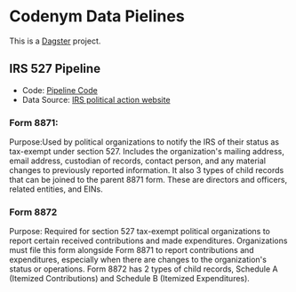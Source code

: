 # Codenym Data Pielines

This is a [Dagster](https://dagster.io/) project.

## IRS 527 Pipeline

+ Code: [Pipeline Code](datanym/assets/IRS527)
+ Data Source: [IRS political action website](https://www.irs.gov/charities-non-profits/political-organizations/political-organization-filing-and-disclosure)

### Form 8871: 

Purpose:Used by political organizations to notify the IRS of their status as tax-exempt under section 527.  Includes the organization's mailing address, email address, custodian of records, contact person, and any material changes to previously reported information.  It also 3 types of child records that can be joined to the parent 8871 form.  These are directors and officers, related entities, and EINs.

### Form 8872

Purpose:  Required for section 527 tax-exempt political organizations to report certain received contributions and made expenditures.  Organizations must file this form alongside Form 8871 to report contributions and expenditures, especially when there are changes to the organization's status or operations.  Form 8872 has 2 types of child records, Schedule A (Itemized Contributions) and Schedule B (Itemized Expenditures).
